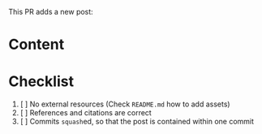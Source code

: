 This PR adds a new post:

# Content

<!-- Short abstract/description of the post -->


# Checklist

 1. [ ] No external resources (Check `README.md` how to add assets)
 2. [ ] References and citations are correct
 3. [ ] Commits `squash`ed, so that the post is contained within one commit

